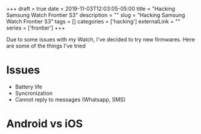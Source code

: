 +++ 
draft = true
date = 2019-11-03T12:03:05-05:00
title = "Hacking Samsung Watch Frontier S3"
description = ""
slug = "Hacking Samsung Watch Frontier S3" 
tags = []
categories = ['hacking']
externalLink = ""
series = ['frontier']
+++

Due to some issues with my Watch, I've decided to try new firmwares. Here are some of the things I've tried

# Issues

- Battery life
- Syncronization
- Cannot reply to messages (Whatsapp, SMS)

# Android vs iOS

